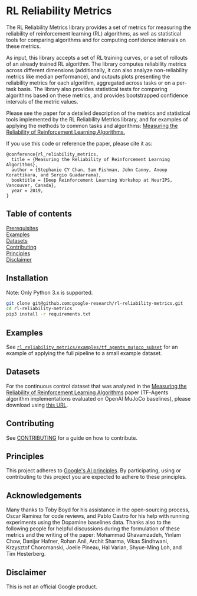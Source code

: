 # RL Reliability Metrics

The RL Reliability Metrics library provides a set of metrics for measuring the
reliability of reinforcement learning (RL) algorithms, as well as statistical
tools for comparing algorithms and for computing confidence intervals on these
metrics.

As input, this library accepts a set of RL training curves, or a set of rollouts
of an already trained RL algorithm. The library computes reliability metrics
across different dimensions (additionally, it can also analyze non-reliability
metrics like median performance), and outputs plots presenting the reliability
metrics for each algorithm, aggregated across tasks or on a per-task basis. The
library also provides statistical tests for comparing algorithms based on these
metrics, and provides bootstrapped confidence intervals of the metric values.

Please see the paper for a detailed description of the metrics and statistical
tools implemented by the RL Reliability Metrics library, and for examples of
applying the methods to common tasks and algorithms:
[Measuring the Reliability of Reinforcement Learning Algorithms.](https://drive.google.com/file/d/1a4CQI-x3MxpsouUWFFdVGplacrjqykTM/view)

If you use this code or reference the paper, please cite it as:

```
@conference{rl_reliability_metrics,
  title = {Measuring the Reliability of Reinforcement Learning Algorithms},
  author = {Stephanie CY Chan, Sam Fishman, John Canny, Anoop Korattikara, and Sergio Guadarrama},
  booktitle = {Deep Reinforcement Learning Workshop at NeurIPS, Vancouver, Canada},
  year = 2019,
}
```

## Table of contents

<a href='#Prerequisites'>Prerequisites</a><br>
<a href='#Examples'>Examples</a><br>
<a href='#Datasets'>Datasets</a><br>
<a href='#Contributing'>Contributing</a><br>
<a href='#Principles'>Principles</a><br>
<a href='#Disclaimer'>Disclaimer</a><br>

## Installation

Note: Only Python 3.x is supported.

```sh
git clone git@github.com:google-research/rl-reliability-metrics.git
cd rl-reliability-metrics
pip3 install -r requirements.txt
```

## Examples

See
[`rl_reliability_metrics/examples/tf_agents_mujoco_subset`](rl_reliability_metrics/examples/tf_agents_mujoco_subset)
for an example of applying the full pipeline to a small example dataset.

## Datasets

For the continuous control dataset that was analyzed in the
[Measuring the Reliability of Reinforcement Learning Algorithms](https://drive.google.com/file/d/1a4CQI-x3MxpsouUWFFdVGplacrjqykTM/view)
paper (TF-Agents algorithm implementations evaluated on OpenAI MuJoCo
baselines), please download using
[this URL](https://storage.googleapis.com/rl-reliability-metrics/data/tf_agents_full_dataset.tgz).

## Contributing

See [CONTRIBUTING](CONTRIBUTING.md) for a guide on how to contribute.

## Principles

This project adheres to [Google's AI principles](PRINCIPLES.md). By
participating, using or contributing to this project you are expected to adhere
to these principles.

## Acknowledgements

Many thanks to Toby Boyd for his assistance in the open-sourcing process, Oscar
Ramirez for code reviews, and Pablo Castro for his help with running experiments
using the Dopamine baselines data. Thanks also to the following people for
helpful discussions during the formulation of these metrics and the writing of
the paper: Mohammad Ghavamzadeh, Yinlam Chow, Danijar Hafner, Rohan Anil, Archit
Sharma, Vikas Sindhwani, Krzysztof Choromanski, Joelle Pineau, Hal Varian,
Shyue-Ming Loh, and Tim Hesterberg.

## Disclaimer

This is not an official Google product.
